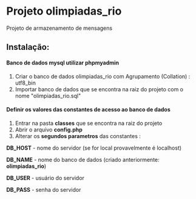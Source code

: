 # Projeto olimpiadas_rio
Projeto de armazenamento de mensagens

## Instalação:

#### Banco de dados mysql utilizar phpmyadmin
1. Criar o banco de dados olimpiadas_rio com Agrupamento (Collation) : utf8_bin
2. Importar banco de dados que se encontra na raiz do projeto com o nome "olimpiadas_rio.sql"

#### Definir os valores das constantes de acesso ao banco de dados
1. Entrar na pasta **classes** que se encontra na raiz do projeto
2. Abrir o arquivo **config.php**
3. Alterar os **segundos parametros** das constantes :

**DB_HOST** - nome do servidor (se for local provavelmente é localhost)

**DB_NAME** - nome do banco de dados (criado anteriormente: **olimpiadas_rio**)

**DB_USER** - usuário do servidor

**DB_PASS** - senha do servidor
